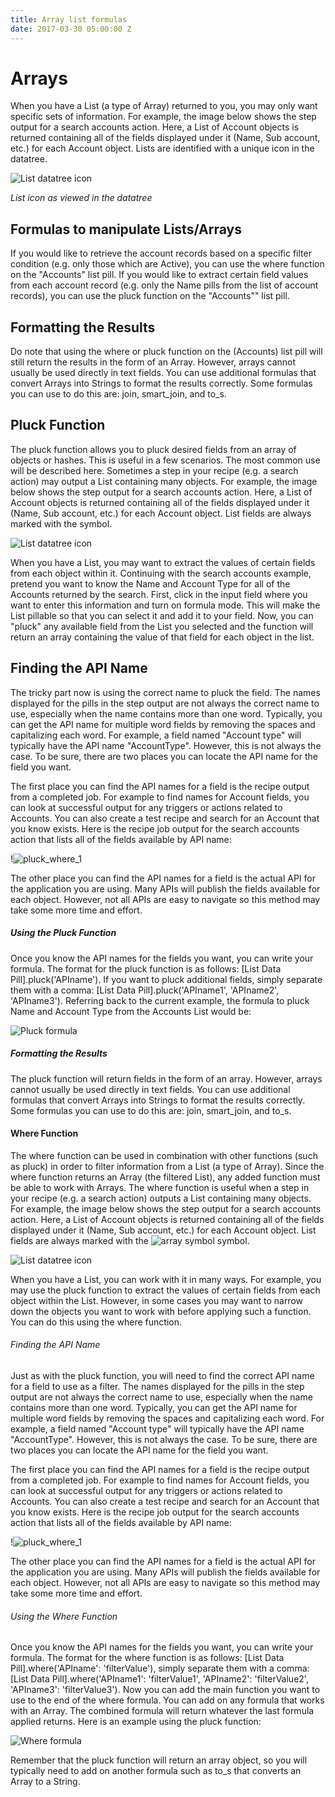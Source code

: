 ```yaml
---
title: Array list formulas
date: 2017-03-30 05:00:00 Z
---
```


# Arrays
When you have a List (a type of Array) returned to you, you may only want specific sets of information. For example, the image below shows the step output for a search accounts action. Here, a List of Account objects is returned containing all of the fields displayed under it (Name, Sub account, etc.) for each Account object. Lists are identified with a unique icon in the datatree.

![List datatree icon](/assets/images/formula-docs/accounts-list-icon.png)

*List icon as viewed in the datatree*

## Formulas to manipulate Lists/Arrays
If you would like to retrieve the account records based on a specific filter condition (e.g. only those which are Active), you can use the where function on the "Accounts" list pill. 
If you would like to extract certain field values from each account record (e.g. only the Name pills from the list of account records), you can use the pluck function on the "Accounts"" list pill. 

## Formatting the Results
Do note that using the where or pluck function on the (Accounts) list pill will still return the results in the form of an Array. However, arrays cannot usually be used directly in text fields. You can use additional formulas that convert Arrays into Strings to format the results correctly. Some formulas you can use to do this are: join, smart_join, and to_s.

## Pluck Function
The pluck function allows you to pluck desired fields from an array of objects or hashes. This is useful in a few scenarios. The most common use will be described here.
Sometimes a step in your recipe (e.g. a search action) may output a List containing many objects. For example, the image below shows the step output for a search accounts action. Here, a List of Account objects is returned containing all of the fields displayed under it (Name, Sub account, etc.) for each Account object. List fields are always marked with the symbol.

![List datatree icon](/assets/images/formula-docs/accounts-list-icon.png)

When you have a List, you may want to extract the values of certain fields from each object within it. Continuing with the search accounts example, pretend you want to know the Name and Account Type for all of the Accounts returned by the search.
First, click in the input field where you want to enter this information and turn on formula mode. This will make the List pillable so that you can select it and add it to your field. Now, you can "pluck" any available field from the List you selected and the function will return an array containing the value of that field for each object in the list.

## Finding the API Name
The tricky part now is using the correct name to pluck the field. The names displayed for the pills in the step output are not always the correct name to use, especially when the name contains more than one word. Typically, you can get the API name for multiple word fields by removing the spaces and capitalizing each word. For example, a field named "Account type" will typically have the API name "AccountType". However, this is not always the case. To be sure, there are two places you can locate the API name for the field you want.

The first place you can find the API names for a field is the recipe output from a completed job. For example to find names for Account fields, you can look at successful output for any triggers or actions related to Accounts. You can also create a test recipe and search for an Account that you know exists. Here is the recipe job output for the search accounts action that lists all of the fields available by API name:

!![pluck_where_1](/assets/images/formula-docs/pluck_where_2.png)

The other place you can find the API names for a field is the actual API for the application you are using. Many APIs will publish the fields available for each object. However, not all APIs are easy to navigate so this method may take some more time and effort.

##### Using the Pluck Function
Once you know the API names for the fields you want, you can write your formula. The format for the pluck function is as follows: [List Data Pill].pluck('APIname'). If you want to pluck additional fields, simply separate them with a comma: [List Data Pill].pluck('APIname1', 'APIname2', 'APIname3'). Referring back to the current example, the formula to pluck Name and Account Type from the Accounts List would be:

![Pluck formula](/assets/images/formula-docs/pluck-formula.png)

##### Formatting the Results
The pluck function will return fields in the form of an array. However, arrays cannot usually be used directly in text fields. You can use additional formulas that convert Arrays into Strings to format the results correctly. Some formulas you can use to do this are: join, smart_join, and to_s. 

#### Where Function
The where function can be used in combination with other functions (such as pluck) in order to filter information from a List (a type of Array). Since the where function returns an Array (the filtered List), any added function must be able to work with Arrays. The where function is useful when a step in your recipe (e.g. a search action) outputs a List containing many objects. For example, the image below shows the step output for a search accounts action. Here, a List of Account objects is returned containing all of the fields displayed under it (Name, Sub account, etc.) for each Account object. List fields are always marked with the ![array symbol](/assets/images/formula-docs/array_symbol.png) symbol. 

![List datatree icon](/assets/images/formula-docs/accounts-list-icon.png)

When you have a List, you can work with it in many ways. For example, you may use the pluck function to extract the values of certain fields from each object within the List. However, in some cases you may want to narrow down the objects you want to work with before applying such a function. You can do this using the where function.

###### Finding the API Name 
Just as with the pluck function, you will need to find the correct API name for a field to use as a filter. The names displayed for the pills in the step output are not always the correct name to use, especially when the name contains more than one word. Typically, you can get the API name for multiple word fields by removing the spaces and capitalizing each word. For example, a field named "Account type" will typically have the API name "AccountType". However, this is not always the case. To be sure, there are two places you can locate the API name for the field you want.

The first place you can find the API names for a field is the recipe output from a completed job. For example to find names for Account fields, you can look at successful output for any triggers or actions related to Accounts. You can also create a test recipe and search for an Account that you know exists. Here is the recipe job output for the search accounts action that lists all of the fields available by API name:

!![pluck_where_1](/assets/images/formula-docs/pluck_where_2.png)

The other place you can find the API names for a field is the actual API for the application you are using. Many APIs will publish the fields available for each object. However, not all APIs are easy to navigate so this method may take some more time and effort.

###### Using the Where Function
Once you know the API names for the fields you want, you can write your formula. The format for the where function is as follows: [List Data Pill].where('APIname': 'filterValue'), simply separate them with a comma: [List Data Pill].where('APIname1': 'filterValue1', 'APIname2': 'filterValue2', 'APIname3': 'filterValue3'). Now you can add the main function you want to use to the end of the where formula. You can add on any formula that works with an Array. The combined formula will return whatever the last formula applied returns. Here is an example using the pluck function:

![Where formula](/assets/images/formula-docs/where-formula.png)

Remember that the pluck function will return an array object, so you will typically need to add on another formula such as to_s that converts an Array to a String.
